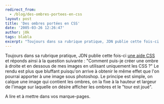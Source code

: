 ```yaml
---
redirect_from:
  - /blog/des-ombres-portees-en-css
layout: post
title: 'Des ombres portées en CSS'
date: '2005-03-26 12:26:47'
author: j0k
tags: blabla
excerpt: "Toujours dans sa rubrique pratique, JDN publie cette fois-ci [une aide CSS](http://developpeur.journaldunet.com/tutoriel/css/050324-css-ombre-portee.shtml) et réponds ainsi à la question suivante : \"Comment puis-je créer une ombre à droite et en dessous de mes images en utilisant uniquement les CSS ?\"     \nLe rendu est plus que bluffant puisqu'on arrive à      …"
---
```


Toujours dans sa rubrique pratique, JDN publie cette fois-ci [une aide CSS](http://developpeur.journaldunet.com/tutoriel/css/050324-css-ombre-portee.shtml) et réponds ainsi à la question suivante : "Comment puis-je créer une ombre à droite et en dessous de mes images en utilisant uniquement les CSS ?"
Le rendu est plus que bluffant puisqu'on arrive à obtenir le même effet que l'on pourrai apporter à une image sous photoshop. Le principe est simple, on calque une image qui contient les ombres, on la fixe à la hauteur et largeur de l'image sur laquelle on désire afficher les ombres et le "tour est joué".

A lire et à mettre dans vos marque-pages.
